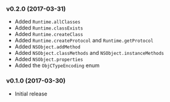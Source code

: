 ### v0.2.0 (2017-03-31)
- Added `Runtime.allClasses`
- Added `Runtime.classExists`
- Added `Runtime.createClass`
- Added `Runtime.createProtocol` and `Runtime.getProtocol`
- Added `NSObject.addMethod`
- Added `NSObject.classMethods` and `NSObject.instanceMethods`
- Added `NSObject.properties`
- Added the `ObjCTypeEncoding` enum

### v0.1.0 (2017-03-30)
- Initial release
